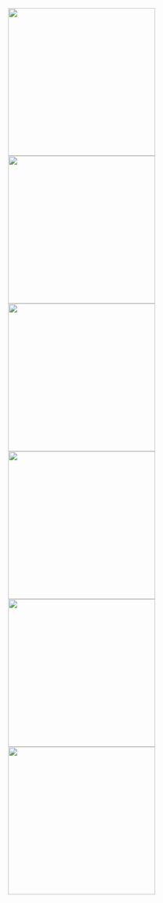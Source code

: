 <img src="https://github.com/user-attachments/assets/1693adb3-dd73-44b7-902d-cd8ef26ef5d9" width="300" />
<img src="https://github.com/user-attachments/assets/bea36c40-95dc-426b-be92-119dddfd9868" width="300" />
<img src="https://github.com/user-attachments/assets/460e047d-f32b-448a-84aa-9876d25408be" width="300" />
<img src="https://github.com/user-attachments/assets/b06ca08b-a4e1-4d36-a377-32dbc5a5e108" width="300" />
<img src="https://github.com/user-attachments/assets/40d4b9d9-8e86-4788-bf0e-45b14b5fbd0e" width="300" />
<img src="https://github.com/user-attachments/assets/251e6070-1efe-4eb5-ac05-8b3aa2277795" width="300" />
